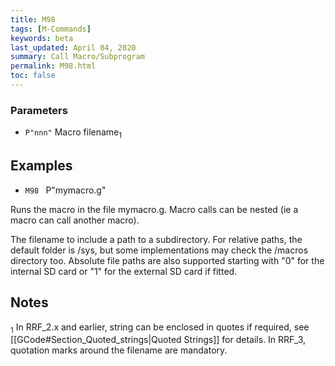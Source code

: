 ```yaml
---
title: M98
tags: [M-Commands] 
keywords: beta 
last_updated: April 04, 2020 
summary: Call Macro/Subprogram 
permalink: M98.html
toc: false 
---
```



### Parameters

* `P"nnn"` Macro filename<sub>1</sub>

## Examples

* ` M98  ` P"mymacro.g"

Runs the macro in the file mymacro.g. Macro calls can be nested (ie a macro can call another macro).

The filename to include a path to a subdirectory. For relative paths, the default folder is /sys, but some implementations may check the /macros directory too. Absolute file paths are also supported starting with "0" for the internal SD card or "1" for the external SD card if fitted.

## Notes

<sub>1</sub> In RRF_2.x and earlier, string can be enclosed in quotes if required, see [[GCode#Section_Quoted_strings|Quoted Strings]] for details. In RRF_3, quotation marks around the filename are mandatory.

